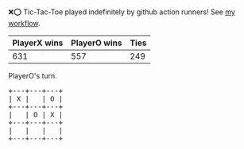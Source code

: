 :x::o: Tic-Tac-Toe played indefinitely by github action runners! See [my workflow](.github/workflows/play.yaml).

|PlayerX wins|PlayerO wins|Ties|
|-|-|-|
|631|557|249|

PlayerO's turn.

<pre>
+---+---+---+
| X |   | O |
+---+---+---+
|   | O | X |
+---+---+---+
|   |   |   |
+---+---+---+
</pre>